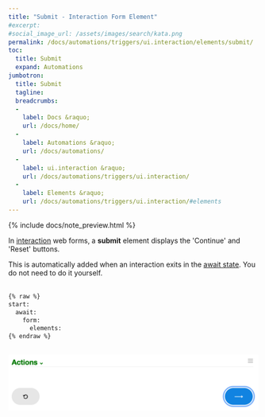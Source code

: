 ```yaml
---
title: "Submit - Interaction Form Element"
#excerpt: 
#social_image_url: /assets/images/search/kata.png
permalink: /docs/automations/triggers/ui.interaction/elements/submit/
toc:
  title: Submit
  expand: Automations
jumbotron:
  title: Submit
  tagline: 
  breadcrumbs:
  -
    label: Docs &raquo;
    url: /docs/home/
  -
    label: Automations &raquo;
    url: /docs/automations/
  -
    label: ui.interaction &raquo;
    url: /docs/automations/triggers/ui.interaction/
  -
    label: Elements &raquo;
    url: /docs/automations/triggers/ui.interaction/#elements
---
```


{% include docs/note_preview.html %}

In [interaction](/docs/automations/triggers/ui.interaction/) web forms, a **submit** element displays the 'Continue' and 'Reset' buttons.

This is automatically added when an interaction exits in the [await state](/docs/automations/#exit-states). You do not need to do it yourself.

<pre>
<code class="language-cerb">
{% raw %}
start:
  await:
    form:
      elements:
{% endraw %}
</code>
</pre>

<div class="cerb-screenshot">
<img src="/assets/images/docs/automations/triggers/ui.interaction/elements/submit.png" class="screenshot">
</div>
